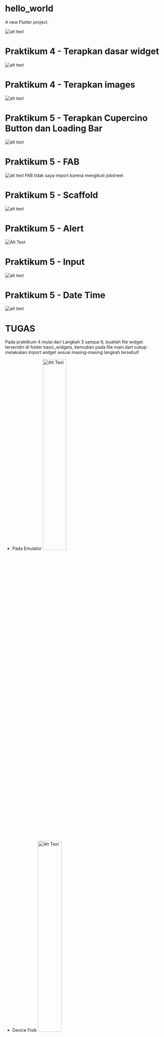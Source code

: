 # hello_world

A new Flutter project.

![alt text](images/image.png)

# Praktikum 4 - Terapkan dasar widget

![alt text](images/image-1.png)

# Praktikum 4 - Terapkan images

![alt text](images/image-2.png)

# Praktikum 5 - Terapkan Cupercino Button dan Loading Bar

![alt text](images/image-3.png)

# Praktikum 5 - FAB

![alt text](images/image-4.png)
FAB tidak saya import karena mengikuti jobsheet

# Praktikum 5 - Scaffold

![alt text](images/image-5.png)

# Praktikum 5 - Alert

![Alt Text](images/alert.gif)

# Praktikum 5 - Input

![alt text](images/input.png)

# Praktikum 5 - Date Time

![alt text](images/dateTime.gif)

# TUGAS

Pada praktikum 4 mulai dari Langkah 3 sampai 6, buatlah file widget tersendiri di folder basic_widgets, kemudian pada file main.dart cukup melakukan import widget sesuai masing-masing langkah tersebut!

- Pada Emulator
  <img src="images/tugas-2.gif" alt="Alt Text" width="40%" height="40%">

- Device Fisik
  <img src="images/tugasf-2.gif" alt="Alt Text" width="40%" height="40%">
